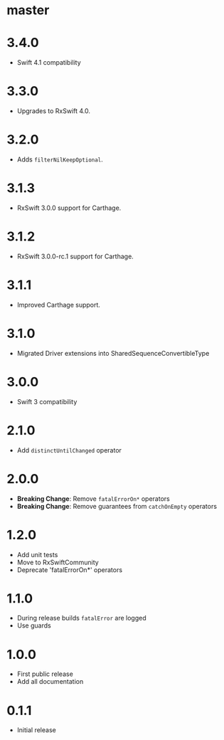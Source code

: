 # master

# 3.4.0

- Swift 4.1 compatibility

# 3.3.0

- Upgrades to RxSwift 4.0.

# 3.2.0

- Adds `filterNilKeepOptional`. 

# 3.1.3

- RxSwift 3.0.0 support for Carthage.

# 3.1.2

- RxSwift 3.0.0-rc.1 support for Carthage.

# 3.1.1

- Improved Carthage support.

# 3.1.0

- Migrated Driver extensions into SharedSequenceConvertibleType

# 3.0.0

- Swift 3 compatibility

# 2.1.0

- Add `distinctUntilChanged` operator

# 2.0.0

- **Breaking Change**: Remove `fatalErrorOn*` operators
- **Breaking Change**: Remove guarantees from `catchOnEmpty` operators

# 1.2.0

- Add unit tests
- Move to RxSwiftCommunity
- Deprecate 'fatalErrorOn*' operators

# 1.1.0

- During release builds `fatalError` are logged
- Use guards

# 1.0.0

- First public release
- Add all documentation

# 0.1.1

- Initial release
